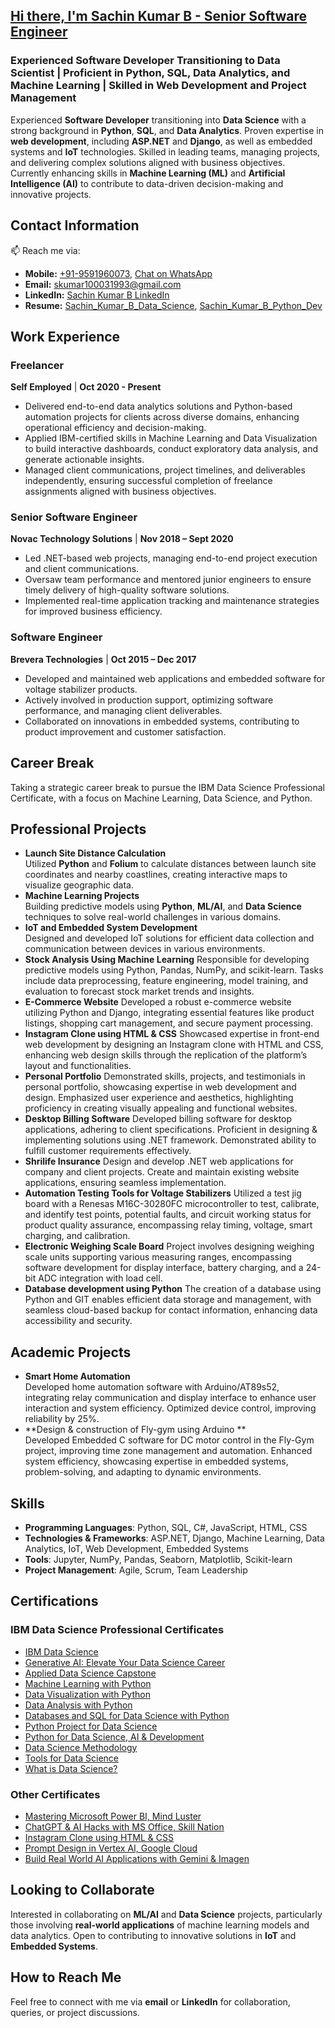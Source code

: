 ## <u>Hi there, I'm <a href="https://sachin9591.github.io/">Sachin Kumar B</a> - Senior Software Engineer</u>

### Experienced Software Developer Transitioning to Data Scientist | Proficient in Python, SQL, Data Analytics, and Machine Learning | Skilled in Web Development and Project Management

Experienced **Software Developer** transitioning into **Data Science** with a strong background in **Python**, **SQL**, and **Data Analytics**. Proven expertise in **web development**, including **ASP.NET** and **Django**, as well as embedded systems and **IoT** technologies. Skilled in leading teams, managing projects, and delivering complex solutions aligned with business objectives. Currently enhancing skills in **Machine Learning (ML)** and **Artificial Intelligence (AI)** to contribute to data-driven decision-making and innovative projects.

## Contact Information  
📫 Reach me via:  
- **Mobile:** [+91-9591960073](tel:+919591960073), [Chat on WhatsApp](https://wa.me/919591960073)
- **Email:** [skumar100031993@gmail.com](mailto:skumar100031993@gmail.com)  
- **LinkedIn:** [Sachin Kumar B LinkedIn](https://linkedin.com/in/sachin-kumar-b-10031993)  
- **Resume:** [Sachin_Kumar_B_Data_Science](https://drive.google.com/file/d/16lfffDiMnN8FcpImCFoRe9nTanS1R09M/view?usp=drivesdk), [Sachin_Kumar_B_Python_Dev](https://drive.google.com/file/d/1L_mytjGTQG0II7gG2zTQmsQ4AkMRuIqu/view?usp=drivesdk)

## Work Experience

### Freelancer
**Self Employed** | **Oct 2020 - Present**
- Delivered end-to-end data analytics solutions and Python-based automation projects for clients across diverse domains, enhancing operational efficiency and decision-making.
- Applied IBM-certified skills in Machine Learning and Data Visualization to build interactive dashboards, conduct exploratory data analysis, and generate actionable insights.
- Managed client communications, project timelines, and deliverables independently, ensuring successful completion of freelance assignments aligned with business objectives.

### Senior Software Engineer  
**Novac Technology Solutions** | **Nov 2018 – Sept 2020**  
- Led .NET-based web projects, managing end-to-end project execution and client communications.  
- Oversaw team performance and mentored junior engineers to ensure timely delivery of high-quality software solutions.  
- Implemented real-time application tracking and maintenance strategies for improved business efficiency.

### Software Engineer  
**Brevera Technologies** | **Oct 2015 – Dec 2017**  
- Developed and maintained web applications and embedded software for voltage stabilizer products.  
- Actively involved in production support, optimizing software performance, and managing client deliverables.  
- Collaborated on innovations in embedded systems, contributing to product improvement and customer satisfaction.
  
## Career Break  
Taking a strategic career break to pursue the IBM Data Science Professional Certificate, with a focus on Machine Learning, Data Science, and Python.

## Professional Projects

- **Launch Site Distance Calculation**  
  Utilized **Python** and **Folium** to calculate distances between launch site coordinates and nearby coastlines, creating interactive maps to visualize geographic data.  
- **Machine Learning Projects**  
  Building predictive models using **Python**, **ML/AI**, and **Data Science** techniques to solve real-world challenges in various domains.  
- **IoT and Embedded System Development**  
  Designed and developed IoT solutions for efficient data collection and communication between devices in various environments.
- **Stock Analysis Using Machine Learning**
  Responsible for developing predictive models using Python, Pandas, NumPy, and scikit-learn. Tasks include data preprocessing, feature engineering, model training, and evaluation to       forecast stock market trends and insights.
- **E-Commerce Website**
  Developed a robust e-commerce website utilizing Python and Django, integrating essential features like product listings, shopping cart management, and secure payment processing.
- **Instagram Clone using HTML & CSS**
  Showcased expertise in front-end web development by designing an Instagram clone with HTML and CSS, enhancing web design skills through the replication of the platform’s layout and       functionalities.
- **Personal Portfolio**
  Demonstrated skills, projects, and testimonials in personal portfolio, showcasing expertise in web development and design. Emphasized user experience and aesthetics, highlighting         proficiency in creating visually appealing and functional websites.
- **Desktop Billing Software**
  Developed billing software for desktop applications, adhering to client specifications. Proficient in designing & implementing solutions using .NET framework. Demonstrated ability to     fulfill customer requirements effectively.
- **Shrilife Insurance**
  Design and develop .NET web applications for company and client projects. Create and maintain existing website applications, ensuring seamless implementation.
- **Automation Testing Tools for Voltage Stabilizers**
  Utilized a test jig board with a Renesas M16C-30280FC microcontroller to test, calibrate, and identify test points, potential faults, and circuit working status for product quality      assurance, encompassing relay timing, voltage, smart charging, and calibration.
- **Electronic Weighing Scale Board**
  Project involves designing weighing scale units supporting various measuring ranges, encompassing software development for display interface, battery charging, and a 24-bit ADC          integration with load cell.
- **Database development using Python**
  The creation of a database using Python and GIT enables efficient data storage and management, with seamless cloud-based backup for contact information, enhancing data accessibility     and security.
  
## Academic Projects

- **Smart Home Automation**  
  Developed home automation software with Arduino/AT89s52, integrating relay communication and display interface to enhance user interaction and system efficiency. Optimized device        control, improving reliability by 25%.
- **Design & construction of Fly-gym using Arduino **  
  Developed Embedded C software for DC motor control in the Fly-Gym project, improving time zone management and automation. Enhanced system efficiency, showcasing expertise in embedded    systems, problem-solving, and adapting to dynamic environments.

## Skills

- **Programming Languages**: Python, SQL, C#, JavaScript, HTML, CSS  
- **Technologies & Frameworks**: ASP.NET, Django, Machine Learning, Data Analytics, IoT, Web Development, Embedded Systems  
- **Tools**: Jupyter, NumPy, Pandas, Seaborn, Matplotlib, Scikit-learn  
- **Project Management**: Agile, Scrum, Team Leadership

## Certifications

### IBM Data Science Professional Certificates
- [IBM Data Science](https://drive.google.com/file/d/1nSugNnD5vnyrT87Ljz825j1QdpcG6A0_/view?usp=drive_link)
- [Generative AI: Elevate Your Data Science Career](https://drive.google.com/file/d/1ivKIfWnHQSlOO0sAGIbkHVtjp6tP1Gte/view?usp=drive_link)
- [Applied Data Science Capstone](https://drive.google.com/file/d/18Uzayakm561G-wPs-KUq4a9BHvL1IQaO/view?usp=drive_link)
- [Machine Learning with Python](https://drive.google.com/file/d/1o1bgv3fWHvqCPR_RgU7UbzzYQXpPTkkt/view?usp=drive_link)
- [Data Visualization with Python](https://drive.google.com/file/d/1AEitkGzhcIO5yB7NImJVhunB47at3qAF/view?usp=drive_link)
- [Data Analysis with Python](https://drive.google.com/file/d/1cYBYlc2haW2TnOL4cj-dpEkZAvAkF05u/view?usp=drive_link)
- [Databases and SQL for Data Science with Python](https://drive.google.com/file/d/1_tIGIBgjeDxnAPEhcV-pSLoU87W0BFey/view?usp=drive_link)
- [Python Project for Data Science](https://drive.google.com/file/d/18wlzYB8vns8w_F_k4me97wlRZiJ7_d0c/view?usp=drive_link)
- [Python for Data Science, AI & Development](https://drive.google.com/file/d/1BuHsA0zPstsGC440QLZk1xJ9L3yVh9Mh/view?usp=drive_link)
- [Data Science Methodology](https://drive.google.com/file/d/1LE9Jp1hHycoKoAcWoWqjIDNJ9IPIi8Se/view?usp=drive_link)
- [Tools for Data Science](https://drive.google.com/file/d/1A2b-KF3hQSpSFn0OgxAqzefiJHMIDSIG/view?usp=drive_link)
- [What is Data Science?](https://drive.google.com/file/d/1i3HgT3bbtTowWrhYkSQ50C-YOe2G1KoT/view?usp=drive_link)

### Other Certificates
- [Mastering Microsoft Power BI, Mind Luster](https://drive.google.com/file/d/16BxtRRranldbbw_BW2qggxgaPOk2mRpd/view?usp=drive_link)
- [ChatGPT & AI Hacks with MS Office, Skill Nation](https://drive.google.com/file/d/1Sb5obVHFdDnRXcmzSJHRZ60obENCZ8PE/view?usp=drive_link)
- [Instagram Clone using HTML & CSS](https://drive.google.com/file/d/1aUvGVK80h6qjzrNxjHQdYj_zS0lIMQKd/view?usp=drive_link)
- [Prompt Design in Vertex AI, Google Cloud](https://www.cloudskillsboost.google/public_profiles/1134e210-68d8-4d05-ad5d-30566e19ec20/badges/15854572)
- [Build Real World AI Applications with Gemini & Imagen](https://www.cloudskillsboost.google/public_profiles/1134e210-68d8-4d05-ad5d-30566e19ec20/badges/15906527)

## Looking to Collaborate
Interested in collaborating on **ML/AI** and **Data Science** projects, particularly those involving **real-world applications** of machine learning models and data analytics. Open to contributing to innovative solutions in **IoT** and **Embedded Systems**.

## How to Reach Me
Feel free to connect with me via **email** or **LinkedIn** for collaboration, queries, or project discussions.


